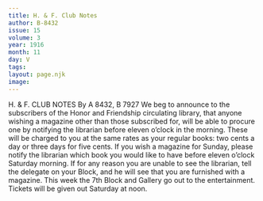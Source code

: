 ```yaml
---
title: H. & F. Club Notes
author: B-8432
issue: 15
volume: 3
year: 1916
month: 11
day: V
tags:
layout: page.njk
image:
---
```

H. & F. CLUB NOTES    By A 8432, B 7927       We beg to announce to the subscribers of the Honor and Friendship circulating library, that anyone wishing a magazine other than those subscribed for, will be able to procure one by notifying the librarian before eleven o’clock in the morning.       These will be charged to you at the same rates as your regular books: two cents a day or three days for five cents.       If you wish a magazine for Sunday, please notify the librarian which book you would like to have before eleven o’clock Saturday morning. If for any reason you are unable to see the librarian, tell the delegate on your Block, and he will see that you are furnished with a magazine.       This week the 7th Block and Gallery go out to the entertainment. Tickets will be given out Saturday at noon. 


